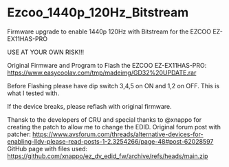 # Ezcoo_1440p_120Hz_Bitstream
Firmware upgrade to enable 1440p 120Hz with Bitstream for the EZCOO EZ-EX11HAS-PRO

USE AT YOUR OWN RISK!!!

Original Firmware and Program to Flash the EZCOO EZ-EX11HAS-PRO:
https://www.easycoolav.com/tmp/madeimg/GD32%20UPDATE.rar

Before Flashing please have dip switch 3,4,5 on ON and 1,2 on OFF. This is what I tested with.

If the device breaks, please reflash with original firmware.

Thansk to the developers of CRU and special thanks to @xnappo for creating the patch to allow me to change the EDID.
Original forum post with patcher: https://www.avsforum.com/threads/alternative-devices-for-enabling-lldv-please-read-posts-1-2.3254266/page-48#post-62028597
GitHub page with files used: https://github.com/xnappo/ez_dv_edid_fw/archive/refs/heads/main.zip
